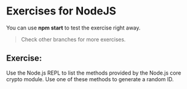# Exercises for NodeJS

You can use **npm start** to test the exercise right away.

> Check other branches for more exercises.

## Exercise:

Use the Node.js REPL to list the methods provided by the Node.js core crypto module. Use one of these methods to generate a random ID.
